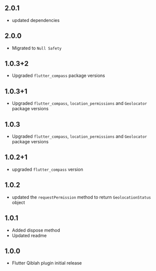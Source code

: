 ## 2.0.1

* updated dependencies

## 2.0.0

* Migrated to `Null Safety`

## 1.0.3+2

* Upgraded `flutter_compass` package versions

## 1.0.3+1

* Upgraded `flutter_compass`, `location_permissions` and `Geolocator` package versions

## 1.0.3

* Upgraded `flutter_compass`, `location_permissions` and `Geolocator` package versions


## 1.0.2+1

* upgraded `flutter_compass` version

## 1.0.2

* updated the `requestPermission` method to return `GeolocationStatus` object

## 1.0.1

* Added dispose method
* Updated readme

## 1.0.0

* Flutter Qiblah plugin initial release
